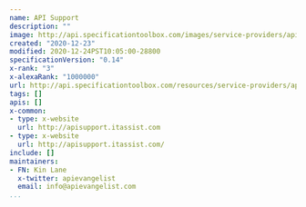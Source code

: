 ```yaml
---
name: API Support
description: ""
image: http://api.specificationtoolbox.com/images/service-providers/api-support.jpg
created: "2020-12-23"
modified: 2020-12-24PST10:05:00-28800
specificationVersion: "0.14"
x-rank: "3"
x-alexaRank: "1000000"
url: http://api.specificationtoolbox.com/resources/service-providers/api-support/
tags: []
apis: []
x-common:
- type: x-website
  url: http://apisupport.itassist.com
- type: x-website
  url: http://apisupport.itassist.com/
include: []
maintainers:
- FN: Kin Lane
  x-twitter: apievangelist
  email: info@apievangelist.com
...
```


